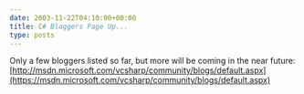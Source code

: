 ```yaml
---
date: 2003-11-22T04:10:00+00:00
title: C# Bloggers Page Up...
type: posts
---
```

Only a few bloggers listed so far, but more will be coming in the near future: [http://msdn.microsoft.com/vcsharp/community/blogs/default.aspx](https://msdn.microsoft.com/vcsharp/community/blogs/default.aspx)
